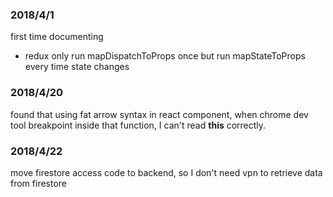 ### 2018/4/1
first time documenting
* redux only run mapDispatchToProps once but run mapStateToProps every time state changes

### 2018/4/20
found that using fat arrow syntax in react component, when chrome dev tool breakpoint inside that function, I can't read **this** correctly.

### 2018/4/22
move firestore access code to backend, so I don't need vpn to retrieve data from firestore
